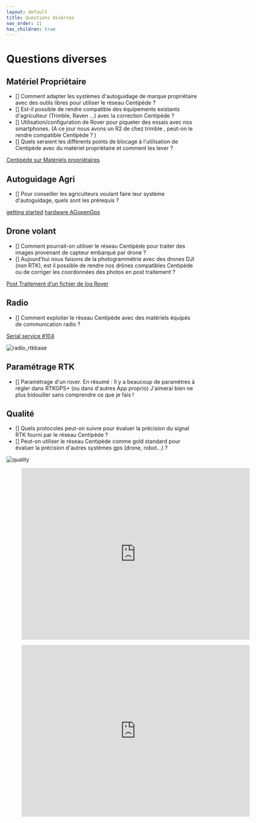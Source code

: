 ```yaml
---
layout: default
title: Questions diverses
nav_order: 11
has_children: true
---
```


# Questions diverses

## Matériel Propriétaire

- [] Comment adapter les systèmes d'autoguidage de marque propriétaire avec des outils libres pour utiliser le réseau Centipède ?
- [] Est-il possible de rendre compatible des équipements existants d'agriculteur (Trimble, Raven ...) avec la correction Centipède ?
- [] Utilisation/configuration de Rover pour piqueter des essais avec nos smartphones. (A ce jour nous avons un R2 de chez trimble , peut-on le rendre compatible Centipède ? )
- [] Quels seraient les différents points de blocage à l'utilisation de Centipède avec du matériel propriétaire et comment les lever ?

[Centipède sur Matériels propriétaires](../proprietaire)

## Autoguidage Agri

- [] Pour conseiller les agriculteurs voulant faire leur système d'autoguidage, quels sont les prérequis ? 

[getting started](https://agopengps.discourse.group/c/operations/13)
[hardware AGopenGps](https://agopengps.discourse.group/c/hardware/7)

## Drone volant

- [] Comment pourrait-on utiliser le réseau Centipède pour traiter des images provenant de capteur embarqué par drone ?
- [] Aujourd'hui nous faisons de la photogrammétrie avec des drones DJI (non RTK), est il possible de rendre nos drônes compatibles Centipède ou de corriger les coordonnées des photos en post traitement ?

[Post Traitement d’un fichier de log Rover](../ppk)


## Radio

- [] Comment exploiter le réseau Centipède avec des matériels équipés de communication radio ?

[Serial service #104](https://github.com/Stefal/rtkbase/pull/104)

![radio_rtkbase](https://user-images.githubusercontent.com/6421175/92691911-aaac5300-f343-11ea-913a-06bb4e061846.jpg)

## Paramétrage RTK

- [] Paramétrage d'un rover. En résumé : Il y a beaucoup de paramètres à régler dans RTKGPS+ (ou dans d'autres App proprio) J'aimerai bien ne plus bidouiller sans comprendre ce que je fais !

## Qualité

- [] Quels protocoles peut-on suivre pour évaluer la précision du signal RTK fourni par le réseau Centipède ?
- [] Peut-on utiliser le réseau Centipède comme gold standard pour évaluer la précision d'autres systèmes gps (drone, robot...) ?

![quality](https://jancelin.github.io/docs-centipedeRTK/assets/images/autre/qualityxzy.png)

<figure class="map">
<iframe width="600" height="450" frameborder="0" style="border:0" src="http://centipede.fr/index.php/view/embed/?repository=centtest&project=track&layers=B000000TTTTT&bbox=-159446.878983%2C5773299.034967%2C-87213.887264%2C5813199.163726&crs=EPSG%3A3857&layerStyles=llh_view%3Ad%C3%A9faut" allowfullscreen></iframe>
</figure>

<figure class="map">
<iframe width="600" height="450" frameborder="0" style="border:0" src="http://centipede.fr/index.php/view/embed/?repository=centtest&project=z&layers=B00000FFTTT&bbox=-110198.133641%2C5802606.663514%2C-101169.009676%2C5807594.179609&crs=EPSG%3A3857&layerStyles=pointz_stat_group_z%3Adefault" allowfullscreen></iframe>
</figure>



